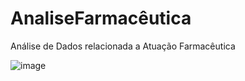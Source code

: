 # AnaliseFarmacêutica
Análise de Dados relacionada a Atuação Farmacêutica 

![image](https://github.com/danielreinaux/DataAnalytics/assets/91274263/05474540-af36-4ae2-83b4-5571ce40e6e0)
